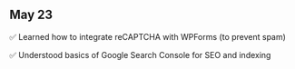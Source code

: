 ## May 23
✅ Learned how to integrate reCAPTCHA with WPForms (to prevent spam)

✅ Understood basics of Google Search Console for SEO and indexing
